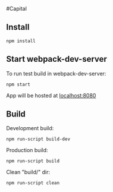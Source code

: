 #Capital

## Install

    npm install

## Start webpack-dev-server

To run test build in webpack-dev-server:

    npm start

App will be hosted at [localhost:8080](http://localhost:8080/)

## Build

Development build:

    npm run-script build-dev

Production build:

    npm run-script build

Clean "build/" dir:

    npm run-script clean
        